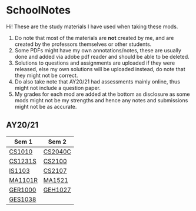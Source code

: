 # SchoolNotes #

Hi! These are the study materials I have used when taking these mods.
1. Do note that most of the materials are **not** created by me, and are created by the professors themselves or other students.
2. Some PDFs might have my own annotations/notes, these are usually done and added via adobe pdf reader and should be able to be deleted.
3. Solutions to questions and assignments are uploaded if they were released, else my own solutions will be uploaded instead, do note that they might not be correct.
4. Do also take note that AY20/21 had assessments mainly online, thus might not include a question paper.
5. My grades for each mod are added at the bottom as disclosure as some mods might not be my strengths and hence any notes and submissions might not be as accurate.

## AY20/21 ##
 Sem 1 | Sem 2
 ------ | ------
 [CS1010](https://github.com/Nnythingy/SchoolNotes/tree/main/cs1010) | [CS2040C](https://github.com/Nnythingy/SchoolNotes/tree/main/cs2040C)
 [CS1231S](https://github.com/Nnythingy/SchoolNotes/tree/main/cs1231S) | [CS2100](https://github.com/Nnythingy/SchoolNotes/tree/main/cs2100)
 [IS1103](https://github.com/Nnythingy/SchoolNotes/tree/main/IS1103) | [CS2107](https://github.com/Nnythingy/SchoolNotes/tree/main/cs2107)
 [MA1101R](https://github.com/Nnythingy/SchoolNotes/tree/main/MA1101R) | [MA1521](https://github.com/Nnythingy/SchoolNotes/tree/main/MA1521)
 [GER1000](https://github.com/Nnythingy/SchoolNotes/tree/main/GER1000) | [GEH1027](https://github.com/Nnythingy/SchoolNotes/tree/main/GEH1027)
 | [GES1038](https://github.com/Nnythingy/SchoolNotes/tree/main/GES1038)

